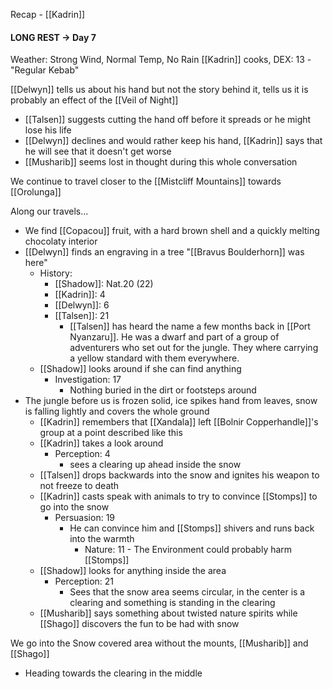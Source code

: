 Recap - [[Kadrin]]

#### LONG REST -> Day 7
Weather: Strong Wind, Normal Temp, No Rain
[[Kadrin]] cooks, DEX: 13 - "Regular Kebab"

[[Delwyn]] tells us about his hand but not the story behind it, tells us it is probably an effect of the [[Veil of Night]]
- [[Talsen]] suggests cutting the hand off before it spreads or he might lose his life
- [[Delwyn]] declines and would rather keep his hand, [[Kadrin]] says that he will see that it doesn't get worse
- [[Musharib]] seems lost in thought during this whole conversation

We continue to travel closer to the [[Mistcliff Mountains]] towards [[Orolunga]]

Along our travels...
- We find [[Copacou]] fruit, with a hard brown shell and a quickly melting chocolaty interior
- [[Delwyn]] finds an engraving in a tree "[[Bravus Boulderhorn]] was here"
	- History:
		- [[Shadow]]: Nat.20 (22)
		- [[Kadrin]]: 4
		- [[Delwyn]]: 6
		- [[Talsen]]: 21
			- [[Talsen]] has heard the name a few months back in [[Port Nyanzaru]]. He was a dwarf and part of a group of adventurers who set out for the jungle. They where carrying a yellow standard with them everywhere.
	- [[Shadow]] looks around if she can find anything
		- Investigation: 17
			- Nothing buried in the dirt or footsteps around
- The jungle before us is frozen solid, ice spikes hand from leaves, snow is falling lightly and covers the whole ground
	- [[Kadrin]] remembers that [[Xandala]] left [[Bolnir Copperhandle]]'s group at a point described like this
	- [[Kadrin]] takes a look around
		- Perception: 4
			- sees a clearing up ahead inside the snow
	- [[Talsen]] drops backwards into the snow and ignites his weapon to not freeze to death
	- [[Kadrin]] casts speak with animals to try to convince [[Stomps]] to go into the snow
		- Persuasion: 19
			- He can convince him and [[Stomps]] shivers and runs back into the warmth
				- Nature: 11 - The Environment could probably harm [[Stomps]]
	- [[Shadow]] looks for anything inside the area
		- Perception: 21
			- Sees that the snow area seems circular, in the center is a clearing and something is standing in the clearing
	- [[Musharib]] says something about twisted nature spirits while [[Shago]] discovers the fun to be had with snow

We go into the Snow covered area without the mounts, [[Musharib]] and [[Shago]]
- Heading towards the clearing in the middle